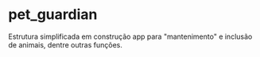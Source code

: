 # pet_guardian
Estrutura simplificada em construção app para "mantenimento" e inclusão de animais, dentre outras funções.
